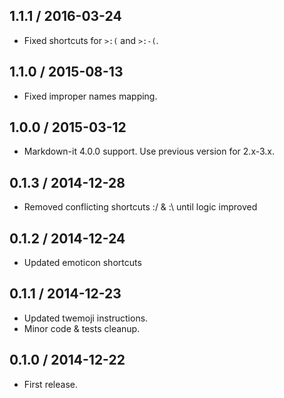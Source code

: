 1.1.1 / 2016-03-24
------------------

- Fixed shortcuts for `>:(` and `>:-(`.


1.1.0 / 2015-08-13
------------------

- Fixed improper names mapping.


1.0.0 / 2015-03-12
------------------

- Markdown-it 4.0.0 support. Use previous version for 2.x-3.x.


0.1.3 / 2014-12-28
------------------

- Removed conflicting shortcuts :/ & :\ until logic improved


0.1.2 / 2014-12-24
------------------

- Updated emoticon shortcuts


0.1.1 / 2014-12-23
------------------

- Updated twemoji instructions.
- Minor code & tests cleanup.


0.1.0 / 2014-12-22
------------------

- First release.

